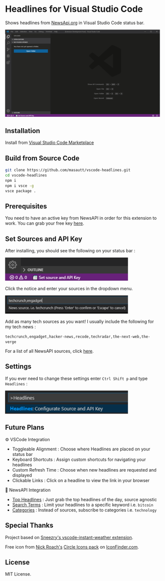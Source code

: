 # Headlines for Visual Studio Code

Shows headlines from [NewsApi.org](https://newsapi.org) in Visual Studio Code status bar.

![demo](https://github.com/masautt/vscode-headlines/blob/master/resources/Headlines.gif?raw=true)

## Installation

Install from [Visual Studio Code Marketplace](https://marketplace.visualstudio.com/items?itemName=masautt.vscode-headlines)

## Build from Source Code

```bash
git clone https://github.com/masautt/vscode-headlines.git
cd vscode-headlines
npm i
npm i vsce -g
vsce package .
```

## Prerequisites

You need to have an active key from NewsAPI in order for this extension to work. You can grab your free key [here](https://newsapi.org/register).


## Set Sources and API Key

After installing, you should see the following on your status bar :

<img width="400" src="https://github.com/masautt/vscode-headlines/blob/master/resources/Headlines2.PNG?raw=true" />

Click the notice and enter your sources in the dropdown menu.

<img width="400" src="https://github.com/masautt/vscode-headlines/blob/master/resources/Headlines3.PNG?raw=true" />

Add as many tech sources as you want! I usually include the following for my tech news : 

`techcrunch,engadget,hacker-news,recode,techradar,the-next-web,the-verge`

For a list of all NewsAPI sources, click [here](https://newsapi.org/docs/endpoints/sources).

## Settings

If you ever need to change these settings enter `Ctrl Shift p` and type `Headlines` :

<img width="400" src="https://github.com/masautt/vscode-headlines/blob/master/resources/Headlines4.PNG?raw=true" />



## Future Plans

⚙️ VSCode Integration 
* Toggleable Alignment : Choose where Headlines are placed on your status bar
* Keyboard Shortcuts : Assign custom shortcuts for navigating your headlines
* Custom Refresh Time : Choose when new headlines are requested and displayed
* Clickable Links : Click on a headline to view the link in your browser

📰 NewsAPI Integration
* [Top Headlines](https://newsapi.org/docs/endpoints/top-headlines) : Just grab the top headlines of the day, source agnostic
* [Search Terms](https://newsapi.org/docs/endpoints/everything) : Limit your headlines to a specific keyword i.e. `bitcoin`
* [Categories](https://newsapi.org/docs/endpoints/sources) : Instead of sources, subscribe to categories i.e. `technology`




## Special Thanks

Project based on [Sneezry's vscode-instant-weather extension](https://github.com/Sneezry/vscode-instant-weather).

Free icon from [Nick Roach's](https://www.elegantthemes.com/blog/freebie-of-the-week/beautiful-flat-icons-for-free) [Circle Icons pack](https://www.iconfinder.com/iconsets/circle-icons-1) on [IconFinder.com](https://www.iconfinder.com/).

## License

MIT License.